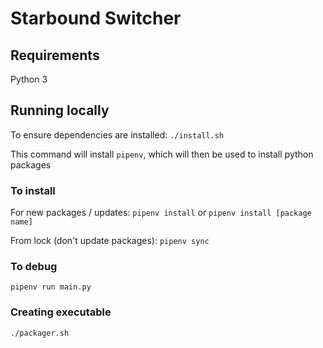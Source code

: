 # Starbound Switcher

## Requirements

Python 3

## Running locally

To ensure dependencies are installed:
`./install.sh`

This command will install `pipenv`, which will then be used to install python packages

### To install

For new packages / updates:
`pipenv install` or `pipenv install [package name]`

From lock (don't update packages):
`pipenv sync`

### To debug

`pipenv run main.py`

### Creating executable

`./packager.sh`
